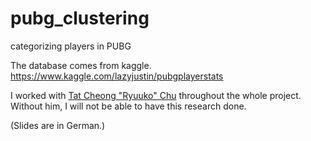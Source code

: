 # pubg_clustering
categorizing players in PUBG

The database comes from kaggle.
https://www.kaggle.com/lazyjustin/pubgplayerstats

I worked with [Tat Cheong "Ryuuko" Chu](https://github.com/Ryuuko) throughout the whole project. Without him, I will not be able to have this research done.

(Slides are in German.)
